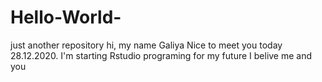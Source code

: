 # Hello-World-
just another repository
hi, my name Galiya
Nice to meet you
today 28.12.2020.
I'm starting Rstudio programing for my future
I belive me and you
